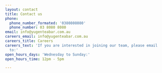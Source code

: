```yaml
---
layout: contact
title: Contact us
phone:
  phone_number_formated: '0380808080'
  phone_number: 03 8080 8080
email: info@yugenteabar.com.au
careers_email: info@yugenteabar.com.au
careers_title: Careers
careers_text: 'If you are interested in joining our team, please email your resume
  to:'
open_hours_days: 'Wednesday to Sunday:'
open_hours_time: 12pm - 5pm

---
```

